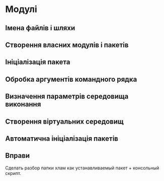 # Модулі
## Імена файлів і шляхи
## Створення власних модулів і пакетів
## Ініціалізація пакета
## Обробка аргументів командного рядка
## Визначення параметрів середовища виконання
## Створення віртуальних середовищ
## Автоматична ініціалізація пакетів

## Вправи

Сделать разбор папки хлам как устанавливаемый пакет + консольный скрипт.
